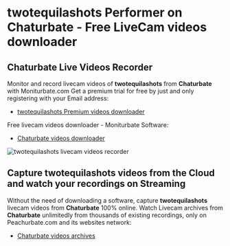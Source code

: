 # twotequilashots Performer on Chaturbate - Free LiveCam videos downloader

## Chaturbate Live Videos Recorder

Monitor and record livecam videos of **twotequilashots** from **Chaturbate** with Moniturbate.com
Get a premium trial for free by just and only registering with your Email address:
* [twotequilashots Premium videos downloader](https://moniturbate.com/request-demo-licence-key.html)

Free livecam videos downloader - Moniturbate Software:
* [Chaturbate videos downloader](https://moniturbate.com/moniturbate-download-software.html)

![twotequilashots livecam videos recorder](https://peachurnet.com/templates/moniturbate-software.png)


## Capture twotequilashots videos from the Cloud and watch your recordings on Streaming

Without the need of downloading a software, capture **twotequilashots** livecam videos from **Chaturbate** 100% online.
Watch Livecam archives from **Chaturbate** unlimitedly from thousands of existing recordings, only on Peachurbate.com and its websites network:
* [Chaturbate videos archives](https://peachurnet.com/)